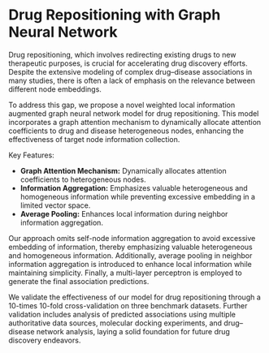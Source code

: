 # Drug Repositioning with  Graph Neural Network

Drug repositioning, which involves redirecting existing drugs to new therapeutic purposes, is crucial for accelerating drug discovery efforts. Despite the extensive modeling of complex drug–disease associations in many studies, there is often a lack of emphasis on the relevance between different node embeddings.

To address this gap, we propose a novel weighted local information augmented graph neural network model for drug repositioning. This model incorporates a graph attention mechanism to dynamically allocate attention coefficients to drug and disease heterogeneous nodes, enhancing the effectiveness of target node information collection.

Key Features:
- **Graph Attention Mechanism:** Dynamically allocates attention coefficients to heterogeneous nodes.
- **Information Aggregation:** Emphasizes valuable heterogeneous and homogeneous information while preventing excessive embedding in a limited vector space.
- **Average Pooling:** Enhances local information during neighbor information aggregation.

Our approach omits self-node information aggregation to avoid excessive embedding of information, thereby emphasizing valuable heterogeneous and homogeneous information. Additionally, average pooling in neighbor information aggregation is introduced to enhance local information while maintaining simplicity. Finally, a multi-layer perceptron is employed to generate the final association predictions.

We validate the effectiveness of our model for drug repositioning through a 10-times 10-fold cross-validation on three benchmark datasets. Further validation includes analysis of predicted associations using multiple authoritative data sources, molecular docking experiments, and drug–disease network analysis, laying a solid foundation for future drug discovery endeavors.
